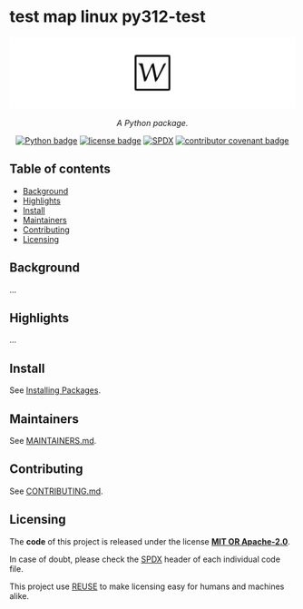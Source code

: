<!--
SPDX-FileCopyrightText: © 2024 Romain Brault <mail@romainbrault.com>

SPDX-License-Identifier: MIT OR Apache-2.0
-->

# test map linux py312-test

<div align="center">
    <img alt="test map linux py312-test" src="docs/images/banner.svg" width="800" />
    <p>
        <em>
            A Python package.
        </em>
    </p>
    <p>
        <a href="https://www.python.org/"><img alt="Python badge" src="https://img.shields.io/badge/Python->=3.12-306998.svg?logo=Python&logoColor=ffd43b"/></a>
        <a href="https://spdx.org/licenses"><img alt="license badge" src="https://img.shields.io/badge/📝_License-MIT OR Apache--2.0-4CAF50.svg"/></a>
        <a href="https://spdx.dev/"><img alt="SPDX" src="https://img.shields.io/badge/SPDX-compliant-0080FF.svg?logo=SPDX"/></a>
        <a href="https://www.contributor-covenant.org/version/2/1/code_of_conduct/"><img alt="contributor covenant badge" src="https://img.shields.io/badge/Contributor_Covenant-2.1-4BAAAA.svg?logo=contributorcovenant"/></a>
    </p>
</div>

## Table of contents

- [Background](#background)
- [Highlights](#highlights)
- [Install](#install)
- [Maintainers](#maintainers)
- [Contributing](#contributing)
- [Licensing](#licensing)

## Background

...

## Highlights

...

## Install

See [Installing Packages](https://packaging.python.org/en/latest/tutorials/installing-packages).

## Maintainers

See [MAINTAINERS.md](MAINTAINERS.md).

## Contributing

See [CONTRIBUTING.md](CONTRIBUTING.md).

## Licensing
The **code** of this project is released under the license **[MIT OR Apache-2.0]**.

In case of doubt, please check the [SPDX] header of each individual code file.

This project use [REUSE] to make licensing easy for humans and machines alike.

[SPDX]: https://spdx.dev/
[REUSE]: https://reuse.software/
[MIT OR Apache-2.0]: https://spdx.org/licenses/
